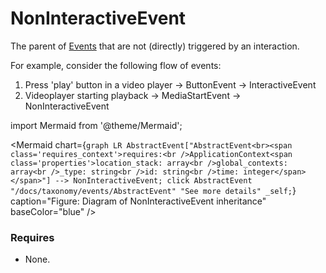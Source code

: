 # NonInteractiveEvent

The parent of [Events](/taxonomy/events) that are not (directly) triggered by an interaction. 

For example, consider the following flow of events:

  1. Press 'play' button in a video player -> ButtonEvent -> InteractiveEvent
  2. Videoplayer starting playback -> MediaStartEvent -> NonInteractiveEvent

import Mermaid from '@theme/Mermaid';

<Mermaid chart={`
	graph LR
    AbstractEvent["AbstractEvent<br><span class='requires_context'>requires:<br />ApplicationContext<span class='properties'>location_stack: array<br />global_contexts: array<br />_type: string<br />id: string<br />time: integer</span></span>"] --> NonInteractiveEvent;
    click AbstractEvent "/docs/taxonomy/events/AbstractEvent" "See more details" _self;
`} caption="Figure: Diagram of NonInteractiveEvent inheritance" baseColor="blue" />

### Requires
- None.